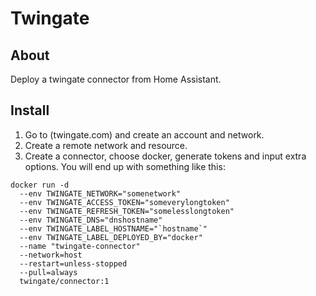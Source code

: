 # Twingate

## About
Deploy a twingate connector from Home Assistant.

## Install
1. Go to (twingate.com) and create an account and network.
2. Create a remote network and resource.
3. Create a connector, choose docker, generate tokens and input extra options. You will end up with something like this:

```
docker run -d 
  --env TWINGATE_NETWORK="somenetwork" 
  --env TWINGATE_ACCESS_TOKEN="someverylongtoken" 
  --env TWINGATE_REFRESH_TOKEN="somelesslongtoken"  
  --env TWINGATE_DNS="dnshostname"  
  --env TWINGATE_LABEL_HOSTNAME="`hostname`" 
  --env TWINGATE_LABEL_DEPLOYED_BY="docker" 
  --name "twingate-connector" 
  --network=host 
  --restart=unless-stopped 
  --pull=always 
  twingate/connector:1
```
